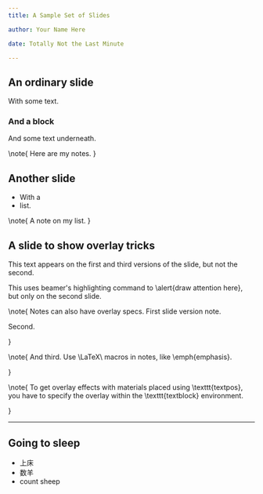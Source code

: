 ```yaml
---
title: A Sample Set of Slides

author: Your Name Here

date: Totally Not the Last Minute

---
```


## An ordinary slide

With some text.

### And a block

And some text underneath.

\note{
Here are my notes.
}

## Another slide

- With a
- list.

\note{
A note on my list.
}

## A slide to show overlay tricks

This text appears on the first and third versions of the slide, but not the second.

This uses beamer's highlighting command to \alert{draw attention here}, but only on the second slide.

\note{
Notes can also have overlay specs. First slide version note.

Second.

}

\note{
And third. Use \LaTeX\ macros in notes, like \emph{emphasis}.

}

\note{
To get overlay effects with materials placed using \texttt{textpos}, you have to specify the overlay within the \texttt{textblock} environment.

}

---

## Going to sleep

- 上床
- 数羊
- count sheep

